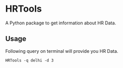 # HRTools

A Python package to get information about HR Data.

## Usage

Following query on terminal will provide you HR Data.

```
HRTools -q delhi -d 3
```